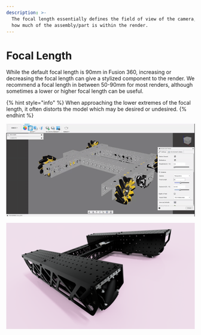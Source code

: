 ```yaml
---
description: >-
  The focal length essentially defines the field of view of the camera, changing
  how much of the assembly/part is within the render.
---
```


# Focal Length

While the default focal length is 90mm in Fusion 360, increasing or decreasing the focal length can give a stylized component to the render. We recommend a focal length in between 50-90mm for most renders, although sometimes a lower or higher focal length can be useful.

{% hint style="info" %}
When approaching the lower extremes of the focal length, it often distorts the model which may be desired or undesired.
{% endhint %}

![Changing the focal length of the camera](../.gitbook/assets/2597870220f7aeedab6040dea8c53d07.gif)

![FTC Team 18219 mecanum drivetrain with a decreased focal length](../.gitbook/assets/mecanumpinkangled.png)


